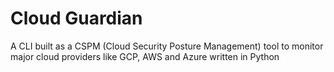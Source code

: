 # Cloud Guardian
A CLI built as a CSPM (Cloud Security Posture Management) tool to monitor major cloud providers like GCP, AWS and Azure written in Python
